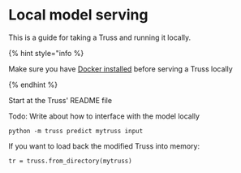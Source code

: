 # Local model serving

This is a guide for taking a Truss and running it locally.

{% hint style="info %}

Make sure you have [Docker installed](https://docs.docker.com/get-docker/) before serving a Truss locally

{% endhint %}

Start at the Truss' README file

Todo: Write about how to interface with the model locally

`python -m truss predict mytruss input`


If you want to load back the modified Truss into memory:

```
tr = truss.from_directory(mytruss)
```